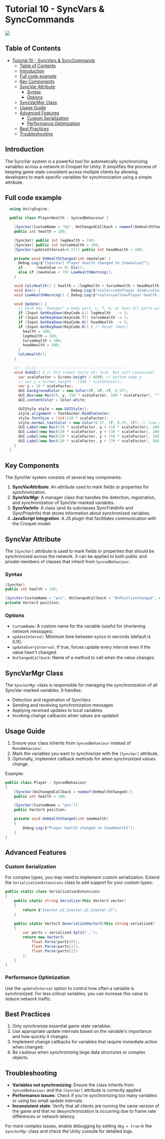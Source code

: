 # Tutorial 10 - SyncVars & SyncCommands


![](images/image24.png)

## Table of Contents
- [Tutorial 10 - SyncVars \& SyncCommands](#tutorial-10---syncvars--synccommands)
  - [Table of Contents](#table-of-contents)
  - [Introduction](#introduction)
  - [Full code example](#full-code-example)
  - [Key Components](#key-components)
  - [SyncVar Attribute](#syncvar-attribute)
    - [Syntax](#syntax)
    - [Options](#options)
  - [SyncVarMgr Class](#syncvarmgr-class)
  - [Usage Guide](#usage-guide)
  - [Advanced Features](#advanced-features)
    - [Custom Serialization](#custom-serialization)
    - [Performance Optimization](#performance-optimization)
  - [Best Practices](#best-practices)
  - [Troubleshooting](#troubleshooting)

## Introduction

The SyncVar system is a powerful tool for automatically synchronizing variables across a network in Croquet for Unity. It simplifies the process of keeping game state consistent across multiple clients by allowing developers to mark specific variables for synchronization using a simple attribute.

## Full code example

```csharp
  using UnityEngine;

  public class PlayerHealth : SyncedBehaviour {

    [SyncVar(CustomName = "hp", OnChangedCallback = nameof(OnHealthChanged) )] 
    public int health = 100;

    [SyncVar] public int legHealth = 100;
    [SyncVar] public int torsoHealth = 100;
    [SyncVar(updateInterval=0.5f)] public int headHealth = 100;

    private void OnHealthChanged(int newValue) {
      Debug.Log($"[SyncVar] Player health changed to {newValue}");
      if      (newValue <= 0) Die();
      else if (newValue < 70) LowHealthWarning();
    }

    void CalcHealth() { health = (legHealth + torsoHealth + headHealth) / 3; }
    void Die() {              Debug.Log($"<color=red>Player died</color> health:{health}"); }
    void LowHealthWarning() { Debug.Log($"<color=yellow>Player health is low</color> health:{health}"); }

    void Update() {
      // Each key "damages" a body part, L, T, H, or heal all parts with R!
      if (Input.GetKeyDown(KeyCode.L)) legHealth   -= 3;
      if (Input.GetKeyDown(KeyCode.T)) torsoHealth -= 3;
      if (Input.GetKeyDown(KeyCode.H)) headHealth  -= 3; 
      if (Input.GetKeyDown(KeyCode.R)) { // Reset (Heal)
        health = 100;
        legHealth = 100;
        torsoHealth = 100;
        headHealth = 100;
      }
      CalcHealth();
    }

    //-- ||||| ----------------------------------------
    void OnGUI() { // Old school Unity UI! Yuck. But self-contained!   =]
      var scaleFactor = Screen.height / 400f; // bottom edge y
      // var y = Screen.height - (100 * scaleFactor);
      var y = 10 * scaleFactor;
      GUI.backgroundColor = new Color(0f, 0f, 0f, 0.5f);
      GUI.Box(new Rect(0, y, 150 * scaleFactor, 100 * scaleFactor), ""); // panel background
      GUI.contentColor = Color.white;

      GUIStyle style = new GUIStyle();
      style.alignment = TextAnchor.MiddleCenter;
      style.fontSize = (int)(20 * scaleFactor);
      style.normal.textColor = new Color(0.5f, 1f, 0.5f, 1f); // lime green
      GUI.Label(new Rect(20 * scaleFactor, y + (10 * scaleFactor), 100 * scaleFactor, 20 * scaleFactor), $" Health: {health.ToString("F1")}",      style);
      GUI.Label(new Rect(20 * scaleFactor, y + (30 * scaleFactor), 100 * scaleFactor, 20 * scaleFactor), $" Leg:    {legHealth.ToString("F1")}",   style);
      GUI.Label(new Rect(20 * scaleFactor, y + (50 * scaleFactor), 100 * scaleFactor, 20 * scaleFactor), $" Torso:  {torsoHealth.ToString("F1")}", style);
      GUI.Label(new Rect(20 * scaleFactor, y + (70 * scaleFactor), 100 * scaleFactor, 20 * scaleFactor), $" Head:   {headHealth.ToString("F1")}",  style);
    }
  }
```

## Key Components

The SyncVar system consists of several key components:

1. **SyncVarAttribute**: An attribute used to mark fields or properties for synchronization.
2. **SyncVarMgr**: A manager class that handles the detection, registration, and synchronization of SyncVar-marked variables.
3. **SyncVarInfo**: A class (and its subclasses SyncFieldInfo and SyncPropInfo) that stores information about synchronized variables.
4. **JavaScript Integration**: A JS plugin that facilitates communication with the Croquet model.

## SyncVar Attribute

The `[SyncVar]` attribute is used to mark fields or properties that should be synchronized across the network. It can be applied to both public and private members of classes that inherit from `SyncedBehaviour`.

### Syntax

```csharp
[SyncVar]
public int health = 100;

[SyncVar(CustomName = "pos", OnChangedCallback = "OnPositionChanged", updateInterval = 0.5f)]
private Vector3 position;
```

### Options

- `CustomName`: A custom name for the variable (useful for shortening network messages).
- `updateInterval`: Minimum time between syncs in seconds (default is 0.1f).
- `updateEveryInterval`: If true, forces update every interval even if the value hasn't changed.
- `OnChangedCallback`: Name of a method to call when the value changes.

## SyncVarMgr Class

The `SyncVarMgr` class is responsible for managing the synchronization of all SyncVar-marked variables. It handles:

- Detection and registration of SyncVars
- Sending and receiving synchronization messages
- Applying received updates to local variables
- Invoking change callbacks when values are updated

## Usage Guide

1. Ensure your class inherits from `SyncedBehaviour` instead of `MonoBehaviour`.
2. Mark the variables you want to synchronize with the `[SyncVar]` attribute.
3. Optionally, implement callback methods for when synchronized values change.

Example:

```csharp
public class Player : SyncedBehaviour
{
    [SyncVar(OnChangedCallback = nameof(OnHealthChanged))]
    public int health = 100;

    [SyncVar(CustomName = "pos")]
    public Vector3 position;

    private void OnHealthChanged(int newHealth)
    {
        Debug.Log($"Player health changed to {newHealth}");
    }
}
```

## Advanced Features

### Custom Serialization

For complex types, you may need to implement custom serialization. Extend the `SerializationExtensions` class to add support for your custom types:

```csharp
public static class SerializationExtensions
{
    public static string Serialize(this Vector3 vector)
    {
        return $"{vector.x},{vector.y},{vector.z}";
    }

    public static Vector3 DeserializeVector3(this string serialized)
    {
        var parts = serialized.Split(',');
        return new Vector3(
            float.Parse(parts[0]),
            float.Parse(parts[1]),
            float.Parse(parts[2])
        );
    }
}
```

### Performance Optimization

Use the `updateInterval` option to control how often a variable is synchronized. For less critical variables, you can increase this value to reduce network traffic.

## Best Practices

1. Only synchronize essential game state variables.
2. Use appropriate update intervals based on the variable's importance and how quickly it changes.
3. Implement change callbacks for variables that require immediate action when changed.
4. Be cautious when synchronizing large data structures or complex objects.

## Troubleshooting

- **Variables not synchronizing**: Ensure the class inherits from `SyncedBehaviour` and the `[SyncVar]` attribute is correctly applied.
- **Performance issues**: Check if you're synchronizing too many variables or using too small update intervals.
- **Inconsistent state**: Verify that all clients are running the same version of the game and that no desynchronization is occurring due to frame rate differences or network latency.

For more complex issues, enable debugging by setting `dbg = true` in the `SyncVarMgr` class and check the Unity console for detailed logs.